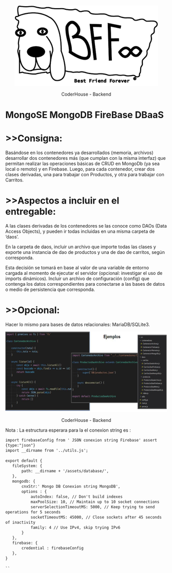 <p align="center">
  <p align="center">    
    <img src="https://github.com/JesusRamirezGamarra/signature/blob/main/public/img/Logo_Negro.png" alt="BFFs" height="250">    
  </p>
  <p align="center">
       CoderHouse - Backend
  </p>
</p>



# MongoSE MongoDB FireBase DBaaS

# >>Consigna: 
Basándose en los contenedores ya desarrollados (memoria, archivos) desarrollar dos contenedores más (que cumplan con la misma interfaz) que permitan realizar las operaciones básicas de CRUD en MongoDb (ya sea local o remoto) y en Firebase. Luego, para cada contenedor, crear dos clases derivadas, una para trabajar con Productos, y otra para trabajar con Carritos.

# >>Aspectos a incluir en el entregable: 
A las clases derivadas de los contenedores se las conoce como DAOs (Data Access Objects), y pueden ir todas incluidas en una misma carpeta de ‘daos’.

En la carpeta de daos, incluir un archivo que importe todas las clases y exporte una instancia de dao de productos y una de dao de carritos, según corresponda. 

Esta decisión se tomará en base al valor de una variable de entorno cargada al momento de ejecutar el servidor (opcional: investigar el uso de imports dinámicos).
Incluir un archivo de configuración (config) que contenga los datos correspondientes para conectarse a las bases de datos o medio de persistencia que corresponda.

# >>Opcional:
Hacer lo mismo para bases de datos relacionales: MariaDB/SQLite3.

<p align="center">
  <p align="center">    
    <img src="https://github.com/JesusRamirezGamarra/CoderHouse_Backend/blob/main/desafio/10-MongoSE/public/img/Desafio.JPG" alt="BFFs" height="250">    
  </p>
  <p align="center">
       CoderHouse - Backend
  </p>
</p>

 

 Nota : 
La estructura esperara para la el conexion string es  :

 ```
import firebaseConfig from ' JSON conexion string Firebase' assert {type:"json"}
import __dirname from '../utils.js';

export default {
    fileSystem: {
        path: __dirname + '/assets/database/',
    },
    mongodb: {
        cnxStr:' Mongo DB Conexion string MongoDB',
        options : {
            autoIndex: false, // Don't build indexes
            maxPoolSize: 10, // Maintain up to 10 socket connections
            serverSelectionTimeoutMS: 5000, // Keep trying to send operations for 5 seconds
            socketTimeoutMS: 45000, // Close sockets after 45 seconds of inactivity
            family: 4 // Use IPv4, skip trying IPv6
        }
    },
    firebase: {
        credential : firebaseConfig
    },
}

 ``